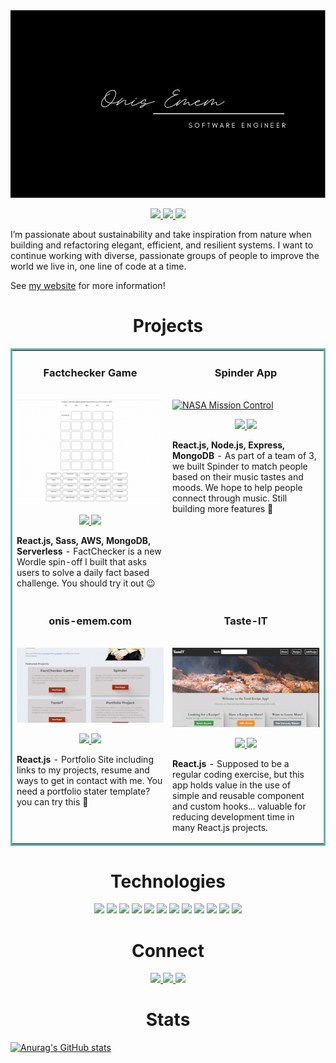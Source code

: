 <img src="images/card.png" width="100%" height="300px">

<p align="center">
  <a href="https://onis-emem.com" target="_blank">
    <img src="https://img.shields.io/static/v1?label=|&message=WEBSITE&color=23555f&style=plastic&logo=react&logo-color=white"/>
  </a>
  <a href="https://www.linkedin.com/in/onis-emem/" target="_blank">
    <img src="https://img.shields.io/static/v1?label=|&message=LINKED-IN&color=cdf998&style=plastic&logo=linkedin&logo-color=white"/>
  </a>
  <a href="https://docs.google.com/document/d/1pVck1lLRfkx8bA1-Nph4jY2X1ow0MPy6/edit?usp=sharing&ouid=105918699478954208570&rtpof=true&sd=true" target="_blank">
      <img src="https://img.shields.io/static/v1?label=|&message=RESUME&color=23555f&style=plastic&logo=react&logo-color=white"/>
  </a>
</p>

I’m passionate about sustainability and take inspiration from nature when building and refactoring elegant, efficient, and resilient systems. I want to continue working with diverse, passionate groups of people to improve the world we live in, one line of code at a time.

See [my website](https://onis-emem.com) for more information!

<h1 align="center">Projects</h1>
<table bordercolor="#66b2b2">
  
  <tr>
    <td width="50%" height="150px" valign="top">
      <h3 align="center">Factchecker Game</h3>
        <br />
        <a target="_blank" href="https://factcheckerpro.com">
            <img src="images/factcheckerpro.gif" width="100%" alt="Fact Checker Game"/>
        </a>
        <br />
        <p align="center">
          
  <a href="https://github.com/oniso20/factle-game" target="_blank">
    <img src="https://img.shields.io/static/v1?label=|&message=REPO&color=23555f&style=plastic&logo=github&logo-color=white"/>
  </a>  
  <a href="https://factcheckerpro.com" target="_blank">
    <img src="https://img.shields.io/static/v1?label=|&message=WEBSITE&color=23555f&style=plastic&logo=react&logo-color=white"/>
  </a>
      </p>
        <p><strong>React.js, Sass, AWS, MongoDB, Serverless</strong> - FactChecker is a new Wordle spin-off I built that asks users to solve a daily fact based challenge. You should try it out &#128521;</p>
    </td>
    <td width="50%" height="150px" valign="top">
      <h3 align="center">Spinder App</h3>
        <br />
      <a target="_blank" href="https://spinder.netlify.app/">
            <img src="images/spinder2.gif" width="100%"  alt="NASA Mission Control"/>
        </a>
        <br />
        <p align="center">
          
  <a href="https://github.com/oniso20/spinder-app" target="_blank">
    <img src="https://img.shields.io/static/v1?label=|&message=REPO&color=23555f&style=plastic&logo=github&logo-color=white"/>
  </a>
  <a href="https://spinder.netlify.app/" target="_blank">
    <img src="https://img.shields.io/static/v1?label=|&message=WEBSITE&color=23555f&style=plastic&logo=react&logo-color=white"/>
  </a>
      </p>
        <p><strong>React.js, Node.js, Express, MongoDB</strong> - As part of a team of 3, we built Spinder to match people based on their music tastes and moods. We hope to help people connect through music. Still building more features &#128295;</p>
    </td>
  </tr>
  
  <tr>
    <td width="50%" height="150px" valign="top">
      <h3 align="center">onis-emem.com</h3>
      <br />
        <a target="_blank" href="https://onis-emem.com">
          <img src="images/onis-emem.gif" width="100%" alt="Onis Portfolio"/>
        </a>
      <br />
        <p align="center">
  <a href="https://github.com/oniso20/portfolio" target="_blank">
    <img src="https://img.shields.io/static/v1?label=|&message=REPO&color=23555f&style=plastic&logo=github&logo-color=white"/>
  </a>
  <a href="https://onis-emem.com" target="_blank">
    <img src="https://img.shields.io/static/v1?label=|&message=WEBSITE&color=23555f&style=plastic&logo=react&logo-color=white"/>
  </a>
      </p>
        <p><strong>React.js</strong> - Portfolio Site including links to my projects, resume and ways to get in contact with me. You need a portfolio stater template? you can try this &#128640;</p>
    </td>
    <td width="50%" height="150px" valign="top">
      <h3 align="center">Taste-IT</h3>
        <br />
        <a target="_blank" href="https://github.com/oniso20/taste-it">
          <img src="images/tasteit.gif" width="100%" alt="Movie Site"/>
        </a>
        <br />
        <p align="center">
          
  <a href="https://github.com/oniso20/taste-it" target="_blank">
    <img src="https://img.shields.io/static/v1?label=|&message=REPO&color=23555f&style=plastic&logo=github&logo-color=white"/>
  </a>
  <a href="https://github.com/oniso20/taste-it" target="_blank">
    <img src="https://img.shields.io/static/v1?label=|&message=WEBSITE&color=23555f&style=plastic&logo=react&logo-color=white"/>
  </a>
      </p>
        <p><strong>React.js</strong> - Supposed to be a regular coding exercise, but this app holds value in the use of simple and reusable component and custom hooks... valuable for reducing development time in many React.js projects.</p>
    </td>
  </tr>
</table>

<h1 align="center">Technologies</h1>

<p align="center">
    <img src="https://img.shields.io/static/v1?label=|&message=HTML5&color=23555f&style=plastic&logo=html5"/>
    <img src="https://img.shields.io/static/v1?label=|&message=CSS3&color=285f65&style=plastic&logo=css3"/>
    <img src="https://img.shields.io/static/v1?label=|&message=SASS&color=2b625f&style=plastic&logo=sass"/>
    <img src="https://img.shields.io/static/v1?label=|&message=BOOTSTRAP&color=316c5e&style=plastic&logo=bootstrap"/>
    <img src="https://img.shields.io/static/v1?label=|&message=JAVASCRIPT&color=3c7f5d&style=plastic&logo=javascript"/>
    <img src="https://img.shields.io/static/v1?label=|&message=REACT.JS&color=4a935c&style=plastic&logo=react"/>
    <img src="https://img.shields.io/static/v1?label=|&message=TYPESCRIPT&color=4a935c&style=plastic&logo=typescript"/>
    <img src="https://img.shields.io/static/v1?label=|&message=AWS&color=98bf53&style=plastic&logo=amazon"/>
    <img src="https://img.shields.io/static/v1?label=|&message=MONGO-DB&color=cdd148&style=plastic&logo=mongodb"/>
    <img src="https://img.shields.io/static/v1?label=|&message=EXPRESS&color=bbb111&style=plastic&logo=express"/>
    <img src="https://img.shields.io/static/v1?label=|&message=GIT&color=cbb148&style=plastic&logo=git"/>
    <img src="https://img.shields.io/static/v1?label=|&message=FIREBASE&color=cbb148&style=plastic&logo=firebase"/>
</p>

<h1 align="center">Connect</h1>

<p align="center">
  <a href="https://onis-emem.com" target="_blank">
    <img src="https://img.shields.io/static/v1?label=|&message=WEBSITE&color=23555f&style=plastic&logo=react&logo-color=white"/>
  </a>
  <a href="https://www.linkedin.com/in/onis-emem/" target="_blank">
    <img src="https://img.shields.io/static/v1?label=|&message=LINKED-IN&color=cdf998&style=plastic&logo=linkedin&logo-color=white"/>
  </a>
  <a href="https://docs.google.com/document/d/1pVck1lLRfkx8bA1-Nph4jY2X1ow0MPy6/edit?usp=sharing&ouid=105918699478954208570&rtpof=true&sd=true" target="_blank">
      <img src="https://img.shields.io/static/v1?label=|&message=RESUME&color=23555f&style=plastic&logo=react&logo-color=white"/>
  </a>
</p>

<h1 align="center">Stats</h1>

[![Anurag's GitHub stats](https://github-readme-stats.vercel.app/api?username=oniso20)](https://github.com/anuraghazra/github-readme-stats)

